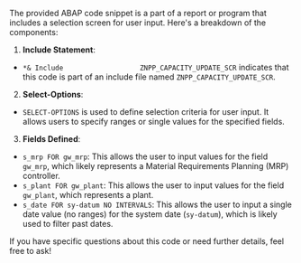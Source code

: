 The provided ABAP code snippet is a part of a report or program that includes a selection screen for user input. Here's a breakdown of the components:

1. **Include Statement**:
- `*& Include                   ZNPP_CAPACITY_UPDATE_SCR` indicates that this code is part of an include file named `ZNPP_CAPACITY_UPDATE_SCR`.

2. **Select-Options**:
- `SELECT-OPTIONS` is used to define selection criteria for user input. It allows users to specify ranges or single values for the specified fields.

3. **Fields Defined**:
- `s_mrp FOR gw_mrp`: This allows the user to input values for the field `gw_mrp`, which likely represents a Material Requirements Planning (MRP) controller.
- `s_plant FOR gw_plant`: This allows the user to input values for the field `gw_plant`, which represents a plant.
- `s_date FOR sy-datum NO INTERVALS`: This allows the user to input a single date value (no ranges) for the system date (`sy-datum`), which is likely used to filter past dates.

If you have specific questions about this code or need further details, feel free to ask!
